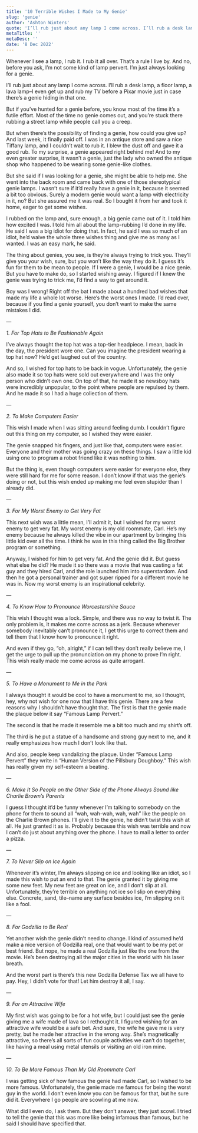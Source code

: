 ```yaml
---
title: '10 Terrible Wishes I Made to My Genie'
slug: 'genie'
author: 'Ashton Winters'
quote: 'I’ll rub just about any lamp I come across. I’ll rub a desk lamp, a floor lamp, a lava lamp–I even get up and rub my TV before a Pixar movie just in case there’s a genie hiding in that one.'
metaTitle: ''
metaDesc: ''
date: '8 Dec 2022'
---
```


Whenever I see a lamp, I rub it. I rub it all over. That’s a rule I live by. And no, before you ask, I’m not some kind of lamp pervert. I’m just always looking for a genie.

I’ll rub just about any lamp I come across. I’ll rub a desk lamp, a floor lamp, a lava lamp–I even get up and rub my TV before a Pixar movie just in case there’s a genie hiding in that one.

But if you’ve hunted for a genie before, you know most of the time it’s a futile effort. Most of the time no genie comes out, and you’re stuck there rubbing a street lamp while people call you a creep.

But when there’s the possibility of finding a genie, how could you give up? And last week, it finally paid off. I was in an antique store and saw a nice Tiffany lamp, and I couldn’t wait to rub it. I blew the dust off and gave it a good rub. To my surprise, a genie appeared right behind me! And to my even greater surprise, it wasn’t a genie, just the lady who owned the antique shop who happened to be wearing some genie-like clothes.

But she said if I was looking for a genie, she might be able to help me. She went into the back room and came back with one of those stereotypical genie lamps. I wasn’t sure if it’d really have a genie in it, because it seemed a bit too obvious. Surely a modern genie would want a lamp with electricity in it, no? But she assured me it was real. So I bought it from her and took it home, eager to get some wishes.

I rubbed on the lamp and, sure enough, a big genie came out of it. I told him how excited I was. I told him all about the lamp-rubbing I’d done in my life. He said I was a big idiot for doing that. In fact, he said I was so much of an idiot, he’d waive the whole three wishes thing and give me as many as I wanted. I was an easy mark, he said.

The thing about genies, you see, is they’re always trying to trick you. They’ll give you your wish, sure, but you won’t like the way they do it. I guess it’s fun for them to be mean to people. If I were a genie, I would be a nice genie. But you have to make do, so I started wishing away. I figured if I knew the genie was trying to trick me, I’d find a way to get around it.

Boy was I wrong! Right off the bat I made about a hundred bad wishes that made my life a whole lot worse. Here’s the worst ones I made. I’d read over, because if you find a genie yourself, you don’t want to make the same mistakes I did.

—

*1.  For Top Hats to Be Fashionable Again*

I’ve always thought the top hat was a top-tier headpiece. I mean, back in the day, the president wore one. Can you imagine the president wearing a top hat now? He’d get laughed out of the country.

And so, I wished for top hats to be back in vogue. Unfortunately, the genie also made it so top hats were sold out everywhere and I was the only person who didn’t own one. On top of that, he made it so newsboy hats were incredibly unpopular, to the point where people are repulsed by them. And he made it so I had a huge collection of them.

—

*2. To Make Computers Easier*

This wish I made when I was sitting around feeling dumb. I couldn’t figure out this thing on my computer, so I wished they were easier.

The genie snapped his fingers, and just like that, computers were easier. Everyone and their mother was going crazy on these things. I saw a little kid using one to program a robot friend like it was nothing to him.

But the thing is, even though computers were easier for everyone else, they were still hard for me for some reason. I don’t know if that was the genie’s doing or not, but this wish ended up making me feel even stupider than I already did.

—

*3. For My Worst Enemy to Get Very Fat*

This next wish was a little mean, I’ll admit it, but I wished for my worst enemy to get very fat. My worst enemy is my old roommate, Carl. He’s my enemy because he always killed the vibe in our apartment by bringing this little kid over all the time. I think he was in this thing called the Big Brother program or something.

Anyway, I wished for him to get very fat. And the genie did it. But guess what else he did? He made it so there was a movie that was casting a fat guy and they hired Carl, and the role launched him into superstardom. And then he got a personal trainer and got super ripped for a different movie he was in. Now my worst enemy is an inspirational celebrity.

—

*4. To Know How to Pronounce Worcestershire Sauce*

This wish I thought was a lock. Simple, and there was no way to twist it. The only problem is, it makes me come across as a jerk. Because whenever somebody inevitably can’t pronounce it, I get this urge to correct them and tell them that I know how to pronounce it right.

And even if they go, “oh, alright,” if I can tell they don’t really believe me, I get the urge to pull up the pronunciation on my phone to prove I’m right. This wish really made me come across as quite arrogant.

—

*5. To Have a Monument to Me in the Park*

I always thought it would be cool to have a monument to me, so I thought, hey, why not wish for one now that I have this genie. There are a few reasons why I shouldn’t have thought that.
The first is that the genie made the plaque below it say “Famous Lamp Pervert.”

The second is that he made it resemble me a bit too much and my shirt’s off.

The third is he put a statue of a handsome and strong guy next to me, and it really emphasizes how much I don’t look like that.

And also, people keep vandalizing the plaque. Under “Famous Lamp Pervert” they write in “Human Version of the Pillsbury Doughboy.” This wish has really given my self-esteem a beating.

—

*6. Make It So People on the Other Side of the Phone Always Sound like Charlie Brown’s Parents*

I guess I thought it’d be funny whenever I’m talking to somebody on the phone for them to sound all “wah, wah-wah, wah, wah” like the people on the Charlie Brown phones. I’ll give it to the genie, he didn’t twist this wish at all. He just granted it as is. Probably because this wish was terrible and now I can’t do just about anything over the phone. I have to mail a letter to order a pizza.

—

*7. To Never Slip on Ice Again*

Whenever it’s winter, I’m always slipping on ice and looking like an idiot, so I made this wish to put an end to that. The genie granted it by giving me some new feet. My new feet are great on ice, and I don’t slip at all. Unfortunately, they’re terrible on anything not ice so I slip on everything else. Concrete, sand, tile–name any surface besides ice, I’m slipping on it like a fool.

—

*8. For Godzilla to Be Real*

Yet another wish the genie didn’t need to change. I kind of assumed he’d make a nice version of Godzilla real, one that would want to be my pet or best friend. But nope, he made a real Godzilla just like the one from the movie. He’s been destroying all the major cities in the world with his laser breath.

And the worst part is there’s this new Godzilla Defense Tax we all have to pay. Hey, I didn’t vote for that! Let him destroy it all, I say.

—

*9. For an Attractive Wife*

My first wish was going to be for a hot wife, but I could just see the genie giving me a wife made of lava so I rethought it. I figured wishing for an attractive wife would be a safe bet. And sure, the wife he gave me is very pretty, but he made her attractive in the wrong way. She’s magnetically attractive, so there’s all sorts of fun couple activities we can’t do together, like having a meal using metal utensils or visiting an old iron mine.

—

*10. To Be More Famous Than My Old Roommate Carl*

I was getting sick of how famous the genie had made Carl, so I wished to be more famous. Unfortunately, the genie made me famous for being the worst guy in the world. I don’t even know you can be famous for that, but he sure did it. Everywhere I go people are scowling at me now.

What did I even do, I ask them. But they don’t answer, they just scowl. I tried to tell the genie that this was more like being infamous than famous, but he said I should have specified that.